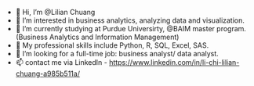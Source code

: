 - 👋 Hi, I’m @Lilian Chuang
- 👀 I’m interested in business analytics, analyzing data and visualization.
- 🌱 I’m currently studying at Purdue Universirty, @BAIM master program. (Business Analytics and Information Management)
- 🌱 My professional skills include Python, R, SQL, Excel, SAS.
- 💞️ I’m looking for a full-time job: business analyst/ data analyst.
- 📫 contact me via LinkedIn - https://www.linkedin.com/in/li-chi-lilian-chuang-a985b511a/

<!---
lilianchi/lilianchi is a ✨ special ✨ repository because its `README.md` (this file) appears on your GitHub profile.
You can click the Preview link to take a look at your changes.
--->

